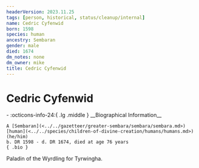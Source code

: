 ```yaml
---
headerVersion: 2023.11.25
tags: [person, historical, status/cleanup/internal]
name: Cedric Cyfenwid
born: 1598
species: human
ancestry: Sembaran
gender: male
died: 1674
dm_notes: none
dm_owner: mike
title: Cedric Cyfenwid
---
```

# Cedric Cyfenwid
<div class="grid cards ext-narrow-margin ext-one-column" markdown>
- :octicons-info-24:{ .lg .middle } __Biographical Information__

    A [Sembaran](<../../gazetteer/greater-sembara/sembara/sembara.md>) [human](<../../species/children-of-divine-creation/humans/humans.md>) (he/him)  
    b. DR 1598 - d. DR 1674, died at age 76 years  
    { .bio }

</div>


Paladin of the Wyrdling for Tyrwingha.

